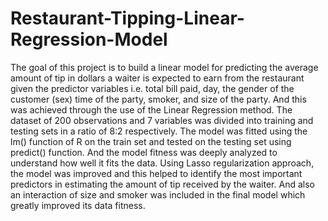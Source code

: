 # Restaurant-Tipping-Linear-Regression-Model
The goal of this project is to build a linear model for predicting the average amount of tip in dollars a waiter is expected to earn from the restaurant given the predictor variables i.e. total bill paid, day, the gender of the customer (sex) time of the party, smoker, and size of the party. And this was achieved through the use of the Linear Regression method.   The dataset of 200 observations and 7 variables was divided into training and testing sets in a ratio of 8:2 respectively. The model was fitted using the lm() function of R on the train set and tested on the testing set using predict() function. And the model fitness was deeply analyzed to understand how well it fits the data.   Using Lasso regularization approach, the model was improved and this helped to identify the most important predictors in estimating the amount of tip received by the waiter. And also an interaction of size and smoker was included in the final model which greatly improved its data fitness.
